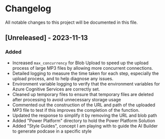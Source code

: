 # Changelog

All notable changes to this project will be documented in this file.

## [Unreleased] - 2023-11-13

### Added

- Increased `max_concurrency` for Blob Upload to speed up the upload process of large MP3 files by allowing more concurrent connections.
- Detailed logging to measure the time taken for each step, especially the upload process, and to help diagnose any issues.
- Environment variable logging to verify that the environment variables for Azure Cognitive Services are correctly set.
- Cleaned up temporary files to ensure that temporary files are deleted after processing to avoid unnecessary storage usage
- Commented out the construction of the URL and path of the uploaded MP3 file to test if this improves the completion of the function.
- Updated the response to simplify it by removing the URL and blob path
- Added "Power Platform" directory to hold the Power Platform Solution
-   Added "Style Guides", concept I am playing with to guide the AI Builder to generate podcase in a specific style

